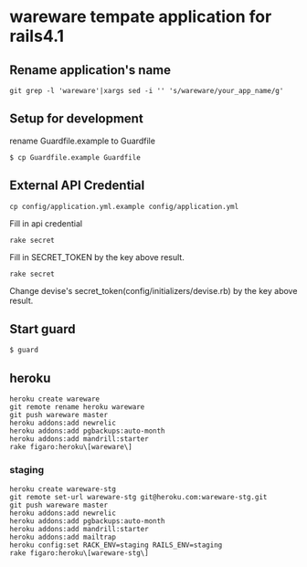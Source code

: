 # wareware tempate application for rails4.1

## Rename application's name

```
git grep -l 'wareware'|xargs sed -i '' 's/wareware/your_app_name/g'
```

## Setup for development

rename Guardfile.example to Guardfile

```
$ cp Guardfile.example Guardfile
```

## External API Credential

```
cp config/application.yml.example config/application.yml
```

Fill in api credential

```
rake secret
```

Fill in SECRET_TOKEN by the key above result.

```
rake secret
```

Change devise's secret_token(config/initializers/devise.rb) by the key above result.

## Start guard

```
$ guard
```

## heroku

```
heroku create wareware
git remote rename heroku wareware
git push wareware master
heroku addons:add newrelic
heroku addons:add pgbackups:auto-month
heroku addons:add mandrill:starter
rake figaro:heroku\[wareware\]
```

### staging

```
heroku create wareware-stg
git remote set-url wareware-stg git@heroku.com:wareware-stg.git
git push wareware master
heroku addons:add newrelic
heroku addons:add pgbackups:auto-month
heroku addons:add mandrill:starter
heroku addons:add mailtrap
heroku config:set RACK_ENV=staging RAILS_ENV=staging
rake figaro:heroku\[wareware-stg\]
```
